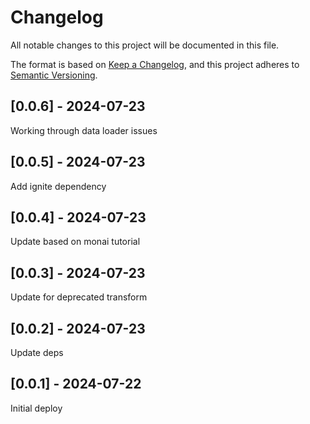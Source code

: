 # Changelog
All notable changes to this project will be documented in this file.

The format is based on [Keep a Changelog](https://keepachangelog.com/en/1.0.0/),
and this project adheres to [Semantic Versioning](https://semver.org/spec/v2.0.0.html).

## [0.0.6] - 2024-07-23
Working through data loader issues

## [0.0.5] - 2024-07-23
Add ignite dependency

## [0.0.4] - 2024-07-23
Update based on monai tutorial

## [0.0.3] - 2024-07-23
Update for deprecated transform

## [0.0.2] - 2024-07-23
Update deps

## [0.0.1] - 2024-07-22
Initial deploy

